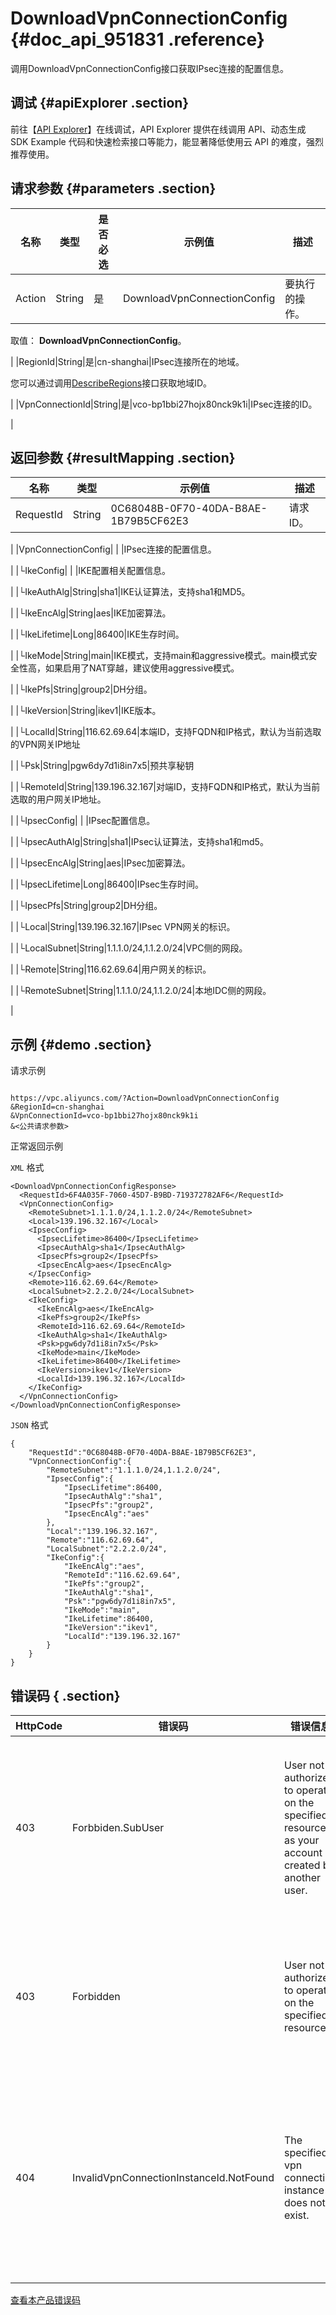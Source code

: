 # DownloadVpnConnectionConfig {#doc_api_951831 .reference}

调用DownloadVpnConnectionConfig接口获取IPsec连接的配置信息。

## 调试 {#apiExplorer .section}

前往【[API Explorer](https://api.aliyun.com/#product=Vpc&api=DownloadVpnConnectionConfig)】在线调试，API Explorer 提供在线调用 API、动态生成 SDK Example 代码和快速检索接口等能力，能显著降低使用云 API 的难度，强烈推荐使用。

## 请求参数 {#parameters .section}

|名称|类型|是否必选|示例值|描述|
|--|--|----|---|--|
|Action|String|是|DownloadVpnConnectionConfig|要执行的操作。

 取值： **DownloadVpnConnectionConfig**。

 |
|RegionId|String|是|cn-shanghai|IPsec连接所在的地域。

 您可以通过调用[DescribeRegions](~~36063~~)接口获取地域ID。

 |
|VpnConnectionId|String|是|vco-bp1bbi27hojx80nck9k1i|IPsec连接的ID。

 |

## 返回参数 {#resultMapping .section}

|名称|类型|示例值|描述|
|--|--|---|--|
|RequestId|String|0C68048B-0F70-40DA-B8AE-1B79B5CF62E3|请求ID。

 |
|VpnConnectionConfig| | |IPsec连接的配置信息。

 |
|└IkeConfig| | |IKE配置相关配置信息。

 |
|└IkeAuthAlg|String|sha1|IKE认证算法，支持sha1和MD5。

 |
|└IkeEncAlg|String|aes|IKE加密算法。

 |
|└IkeLifetime|Long|86400|IKE生存时间。

 |
|└IkeMode|String|main|IKE模式，支持main和aggressive模式。main模式安全性高，如果启用了NAT穿越，建议使用aggressive模式。

 |
|└IkePfs|String|group2|DH分组。

 |
|└IkeVersion|String|ikev1|IKE版本。

 |
|└LocalId|String|116.62.69.64|本端ID，支持FQDN和IP格式，默认为当前选取的VPN网关IP地址

 |
|└Psk|String|pgw6dy7d1i8in7x5|预共享秘钥

 |
|└RemoteId|String|139.196.32.167|对端ID，支持FQDN和IP格式，默认为当前选取的用户网关IP地址。

 |
|└IpsecConfig| | |IPsec配置信息。

 |
|└IpsecAuthAlg|String|sha1|IPsec认证算法，支持sha1和md5。

 |
|└IpsecEncAlg|String|aes|IPsec加密算法。

 |
|└IpsecLifetime|Long|86400|IPsec生存时间。

 |
|└IpsecPfs|String|group2|DH分组。

 |
|└Local|String|139.196.32.167|IPsec VPN网关的标识。

 |
|└LocalSubnet|String|1.1.1.0/24,1.1.2.0/24|VPC侧的网段。

 |
|└Remote|String|116.62.69.64|用户网关的标识。

 |
|└RemoteSubnet|String|1.1.1.0/24,1.1.2.0/24|本地IDC侧的网段。

 |

## 示例 {#demo .section}

请求示例

``` {#request_demo}

https://vpc.aliyuncs.com/?Action=DownloadVpnConnectionConfig
&RegionId=cn-shanghai
&VpnConnectionId=vco-bp1bbi27hojx80nck9k1i
&<公共请求参数>

```

正常返回示例

`XML` 格式

``` {#xml_return_success_demo}
<DownloadVpnConnectionConfigResponse>
  <RequestId>6F4A035F-7060-45D7-B9BD-719372782AF6</RequestId>
  <VpnConnectionConfig>
    <RemoteSubnet>1.1.1.0/24,1.1.2.0/24</RemoteSubnet>
    <Local>139.196.32.167</Local>
    <IpsecConfig>
      <IpsecLifetime>86400</IpsecLifetime>
      <IpsecAuthAlg>sha1</IpsecAuthAlg>
      <IpsecPfs>group2</IpsecPfs>
      <IpsecEncAlg>aes</IpsecEncAlg>
    </IpsecConfig>
    <Remote>116.62.69.64</Remote>
    <LocalSubnet>2.2.2.0/24</LocalSubnet>
    <IkeConfig>
      <IkeEncAlg>aes</IkeEncAlg>
      <IkePfs>group2</IkePfs>
      <RemoteId>116.62.69.64</RemoteId>
      <IkeAuthAlg>sha1</IkeAuthAlg>
      <Psk>pgw6dy7d1i8in7x5</Psk>
      <IkeMode>main</IkeMode>
      <IkeLifetime>86400</IkeLifetime>
      <IkeVersion>ikev1</IkeVersion>
      <LocalId>139.196.32.167</LocalId>
    </IkeConfig>
  </VpnConnectionConfig>
</DownloadVpnConnectionConfigResponse>

```

`JSON` 格式

``` {#json_return_success_demo}
{
	"RequestId":"0C68048B-0F70-40DA-B8AE-1B79B5CF62E3",
	"VpnConnectionConfig":{
		"RemoteSubnet":"1.1.1.0/24,1.1.2.0/24",
		"IpsecConfig":{
			"IpsecLifetime":86400,
			"IpsecAuthAlg":"sha1",
			"IpsecPfs":"group2",
			"IpsecEncAlg":"aes"
		},
		"Local":"139.196.32.167",
		"Remote":"116.62.69.64",
		"LocalSubnet":"2.2.2.0/24",
		"IkeConfig":{
			"IkeEncAlg":"aes",
			"RemoteId":"116.62.69.64",
			"IkePfs":"group2",
			"IkeAuthAlg":"sha1",
			"Psk":"pgw6dy7d1i8in7x5",
			"IkeMode":"main",
			"IkeLifetime":86400,
			"IkeVersion":"ikev1",
			"LocalId":"139.196.32.167"
		}
	}
}
```

## 错误码 { .section}

|HttpCode|错误码|错误信息|描述|
|--------|---|----|--|
|403|Forbbiden.SubUser|User not authorized to operate on the specified resource as your account is created by another user.|您没有权限操作该资源，请您申请操作权限后再试。|
|403|Forbidden|User not authorized to operate on the specified resource.|您没有权限操作指定资源，请提交工单咨询。|
|404|InvalidVpnConnectionInstanceId.NotFound|The specified vpn connection instance id does not exist.|指定的 VPN 连接不存在，请您检查该 VPN 链接是否正确。|

[查看本产品错误码](https://error-center.aliyun.com/status/product/Vpc)

